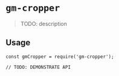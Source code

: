 # `gm-cropper`

> TODO: description

## Usage

```
const gmCropper = require('gm-cropper');

// TODO: DEMONSTRATE API
```

